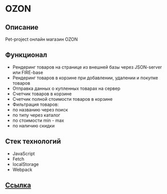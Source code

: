 # OZON

## Описание

Pet-project онлайн магазин OZON

## Функционал 

- Рендеринг товаров на странице из внешней базы через JSON-server или FIRE-base
- Рендеринг товаров в корзине при добавлении, удалении и покупке товаров
- Отправка данных о купленных товарах на сервер
- Счетчик товаров в корзине
- Счетчик полной стоимости товаров в корзине
- Фильтрация товаров:
- по названию через поиск
- по типу через каталог
- по стоимости min - max
- по наличию скидки

## Стек технологий

- JavaScript
- Fetch
- localStorage
- Webpack

## <a href="https://antonbinom.github.io/OZON/dist">Ссылка</a>
